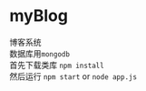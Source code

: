 # myBlog
博客系统<br />
数据库用`mongodb`<br />
首先下载类库  `npm install`<br />
然后运行 `npm start`   or   `node app.js`<br />

